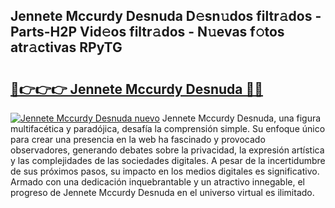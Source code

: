 ## Jennete Mccurdy Desnuda D𝚎sn𝚞dos filtr𝚊dos - Parts-H2P Vid𝚎os filtr𝚊dos - N𝚞evas f𝚘tos atr𝚊ctivas RPyTG

# <h2><a href="http://mb8p2h.tromn.icu/?c=Jennete+Mccurdy+Desnuda">🔗👉👉👉 Jennete Mccurdy Desnuda 🔗🔗</a></h2>

[![Jennete Mccurdy Desnuda nuevo](https://i.imgur.com/pEAQMta.gif)](http://mb8p2h.tromn.icu/?c=Jennete+Mccurdy+Desnuda)
Jennete Mccurdy Desnuda, una figura multifacética y paradójica, desafía la comprensión simple. Su enfoque único para crear una presencia en la web ha fascinado y provocado observadores, generando debates sobre la privacidad, la expresión artística y las complejidades de las sociedades digitales. A pesar de la incertidumbre de sus próximos pasos, su impacto en los medios digitales es significativo. Armado con una dedicación inquebrantable y un atractivo innegable, el progreso de Jennete Mccurdy Desnuda en el universo virtual es ilimitado.
